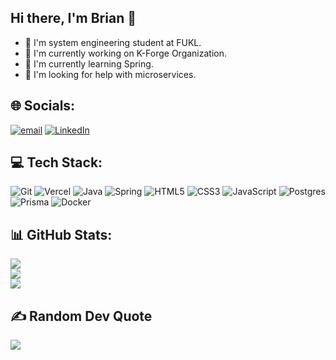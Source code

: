## Hi there, I'm Brian 🦌

- 🧠 I'm system engineering student at FUKL.<br/>
- 🔭 I'm currently working on K-Forge Organization.<br/>
- 🌱 I'm currently learning Spring.<br/>
- 🤔 I'm looking for help with microservices.<br/>

## 🌐 Socials:
 [![email](https://img.shields.io/badge/Email-D14836?logo=gmail&logoColor=white)](mailto:bsvargasc13@gmail.com) [![LinkedIn](https://img.shields.io/badge/LinkedIn-%230077B5.svg?logo=linkedin&logoColor=white)](https://linkedin.com/in/xd)

## 💻 Tech Stack:
![Git](https://img.shields.io/badge/git-%23F05033.svg?style=flat-square&logo=git&logoColor=white) ![Vercel](https://img.shields.io/badge/vercel-%23000000.svg?style=flat-square&logo=vercel&logoColor=white)
![Java](https://img.shields.io/badge/java-%23ED8B00.svg?style=flat-square&logo=openjdk&logoColor=white) ![Spring](https://img.shields.io/badge/spring-%236DB33F.svg?style=flat-square&logo=spring&logoColor=white)
![HTML5](https://img.shields.io/badge/html5-%23E34F26.svg?style=flat-square&logo=html5&logoColor=white) ![CSS3](https://img.shields.io/badge/css3-%231572B6.svg?style=flat-square&logo=css3&logoColor=white) ![JavaScript](https://img.shields.io/badge/javascript-%23323330.svg?style=flat-square&logo=javascript&logoColor=%23F7DF1E)
![Postgres](https://img.shields.io/badge/postgres-%23316192.svg?style=flat-square&logo=postgresql&logoColor=white) ![Prisma](https://img.shields.io/badge/Prisma-3982CE?style=flat-square&logo=Prisma&logoColor=white) ![Docker](https://img.shields.io/badge/docker-%230db7ed.svg?style=flat-square&logo=docker&logoColor=white)

## 📊 GitHub Stats:
![](https://nirzak-streak-stats.vercel.app/?user=13rianVargas&theme=merko&hide_border=false)<br/>
![](https://github-readme-stats.vercel.app/api?username=13rianVargas&theme=merko&hide_border=false&include_all_commits=false&count_private=false)<br/>
![](https://github-readme-stats.vercel.app/api/top-langs/?username=13rianVargas&theme=merko&hide_border=false&include_all_commits=false&count_private=true&layout=compact)

## ✍️ Random Dev Quote
![](https://quotes-github-readme.vercel.app/api?type=horizontal&theme=merko)

<!-- Proudly created with GPRM ( https://gprm.itsvg.in ) -->
